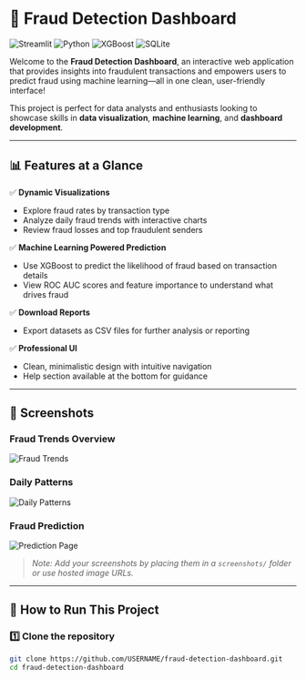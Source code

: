 # 🚨 Fraud Detection Dashboard

![Streamlit](https://img.shields.io/badge/Made_with-Streamlit-green) ![Python](https://img.shields.io/badge/Made_with-Python-blue) ![XGBoost](https://img.shields.io/badge/ML-XGBoost-orange) ![SQLite](https://img.shields.io/badge/Database-SQLite-lightgrey)

Welcome to the **Fraud Detection Dashboard**, an interactive web application that provides insights into fraudulent transactions and empowers users to predict fraud using machine learning—all in one clean, user-friendly interface!

This project is perfect for data analysts and enthusiasts looking to showcase skills in **data visualization**, **machine learning**, and **dashboard development**.

---

## 📊 **Features at a Glance**

✅ **Dynamic Visualizations**  
- Explore fraud rates by transaction type  
- Analyze daily fraud trends with interactive charts  
- Review fraud losses and top fraudulent senders

✅ **Machine Learning Powered Prediction**  
- Use XGBoost to predict the likelihood of fraud based on transaction details  
- View ROC AUC scores and feature importance to understand what drives fraud

✅ **Download Reports**  
- Export datasets as CSV files for further analysis or reporting

✅ **Professional UI**  
- Clean, minimalistic design with intuitive navigation  
- Help section available at the bottom for guidance

---

## 📂 **Screenshots**

### Fraud Trends Overview
![Fraud Trends](screenshots/trends.png)

### Daily Patterns
![Daily Patterns](screenshots/daily.png)

### Fraud Prediction
![Prediction Page](screenshots/prediction.png)

> _Note: Add your screenshots by placing them in a `screenshots/` folder or use hosted image URLs._

---

## 🚀 **How to Run This Project**

### 1️⃣ Clone the repository
```bash
git clone https://github.com/USERNAME/fraud-detection-dashboard.git
cd fraud-detection-dashboard
